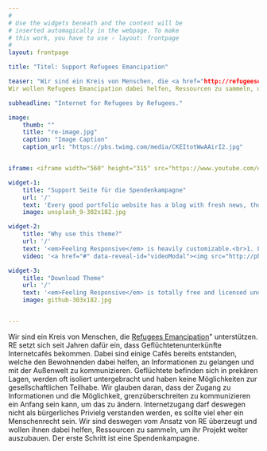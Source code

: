 ```yaml
---
#
# Use the widgets beneath and the content will be
# inserted automagically in the webpage. To make
# this work, you have to use › layout: frontpage
#
layout: frontpage

title: "Titel: Support Refugees Emancipation"

teaser: "Wir sind ein Kreis von Menschen, die <a href="http://refugeesemancipation.com">Refugees Emancipation</a>" unterstützen. RE setzt sich seit Jahren dafür ein, dass Geflüchtetenunterkünfte Internetcafés bekommen. Dabei sind einige Cafés bereits entstanden, welche den Bewohnenden die Möglichkeit geben, an Informationen zu gelangen und mit der Außenwelt zu kommunizieren. 
Wir wollen Refugees Emancipation dabei helfen, Ressourcen zu sammeln, um das Projekt weiter auszubauen. Der erste Schritt ist eine Spendenkampagne, die Ende September starten wird.

subheadline: "Internet for Refugees by Refugees."

image:
    thumb: ""
    title: "re-image.jpg"
    caption: "Image Caption"
    caption_url: "https://pbs.twimg.com/media/CKEItotWwAAirI2.jpg"


iframe: <iframe width="560" height="315" src="https://www.youtube.com/embed/SCE-QeDfXtA" frameborder="0" allowfullscreen></iframe>

widget-1:
    title: "Support Seite für die Spendenkampagne"
    url: '/'
    text: 'Every good portfolio website has a blog with fresh news, thoughts and develop&shy;ments of your activities. <em>Feeling Responsive</em> offers you a fully functional blog with an archive page to give readers a quick overview of all your posts.'
    image: unsplash_9-302x182.jpg

widget-2:
    title: "Why use this theme?"
    url: '/'
    text: '<em>Feeling Responsive</em> is heavily customizable.<br>1. Language-Support :)<br>2. Optimized for speed and it&#39;s responsive.<br>3. Built on <a href="http://foundation.zurb.com/">Foundation Framework</a>.<br>4. Seven different Headers.<br>5. Customizable navigation, footer,...'
    video: '<a href="#" data-reveal-id="videoModal"><img src="http://phlow.github.io/feeling-responsive/images/start-video-feeling-responsive-302x182.jpg" width="302" height="182" alt=""></a>'

widget-3:
    title: "Download Theme"
    url: '/'
    text: '<em>Feeling Responsive</em> is totally free and licensed under the MIT License. Make it your own and do with it what you want. Grab your copy or clone it at GitHub and start your website with it. Then tell me via Twitter <a href="http://twitter.com/phlow">@phlow</a>.'
    image: github-303x182.jpg


---
```



Wir sind ein Kreis von Menschen, die <a href="http://refugeesemancipation.com">Refugees Emancipation</a>" unterstützen. RE setzt sich seit Jahren dafür ein, dass Geflüchtetenunterkünfte Internetcafés bekommen. Dabei sind einige Cafés bereits entstanden, welche den Bewohnenden dabei helfen, an Informationen zu gelangen und mit der Außenwelt zu kommunizieren. Geflüchtete befinden sich in prekären Lagen, werden oft isoliert untergebracht und haben keine Möglichkeiten zur gesellschaftlichen Teilhabe. Wir glauben daran, dass der Zugang zu Informationen und die Möglichkeit, grenzüberschreiten zu kommunizieren ein Anfang sein kann, um das zu ändern. Internetzugang darf deswegen nicht als bürgerliches Privielg verstanden werden, es sollte viel eher ein Menschenrecht sein.
Wir sind deswegen vom Ansatz von RE überzeugt und wollen ihnen dabei helfen, Ressourcen zu sammeln, um ihr Projekt weiter auszubauen. Der erste Schritt ist eine Spendenkampagne. 